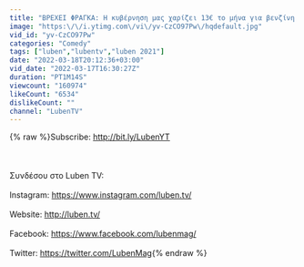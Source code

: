 ```yaml
---
title: "ΒΡΕΧΕΙ ΦΡΑΓΚΑ: Η κυβέρνηση μας χαρίζει 13€ το μήνα για βενζίνη | Luben TV"
image: "https:\/\/i.ytimg.com\/vi\/yv-CzCO97Pw\/hqdefault.jpg"
vid_id: "yv-CzCO97Pw"
categories: "Comedy"
tags: ["luben","lubentv","luben 2021"]
date: "2022-03-18T20:12:36+03:00"
vid_date: "2022-03-17T16:30:27Z"
duration: "PT1M14S"
viewcount: "160974"
likeCount: "6534"
dislikeCount: ""
channel: "LubenTV"
---
```

{% raw %}Subscribe: <a rel="nofollow" target="blank" href="http://bit.ly/LubenYT">http://bit.ly/LubenYT</a><br /><br /><br /><br />Συνδέσου στο Luben TV:<br /><br />Instagram: <a rel="nofollow" target="blank" href="https://www.instagram.com/luben.tv/">https://www.instagram.com/luben.tv/</a><br /><br />Website: <a rel="nofollow" target="blank" href="http://luben.tv/">http://luben.tv/</a><br /><br />Facebook: <a rel="nofollow" target="blank" href="https://www.facebook.com/lubenmag/">https://www.facebook.com/lubenmag/</a><br /><br />Twitter: <a rel="nofollow" target="blank" href="https://twitter.com/LubenMag">https://twitter.com/LubenMag</a>{% endraw %}
